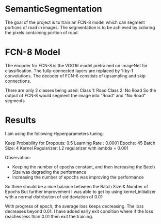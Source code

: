 # SemanticSegmentation

The goal of the project is to train an FCN-8 model which can segment portions of road in images.
The segmentation is to be achieved by coloring the pixels containing portion of road.

# FCN-8 Model
The encoder for FCN-8 is the VGG16 model pretrained on ImageNet for classification. The fully-connected layers are replaced by 1-by-1 convolutions. The decoder of FCN-8 constists of upsampling and skip connections. 

There are only 2 classes being used:
Class 1: Road
Class 2: No Road
So the output of FCN-8 would segment the image into "Road" and "No Road" segments

# Results

I am using the following Hyperparameters tuning:

Keep Probability for Dropouts: 0.5
Learning Rate : 0.0001
Epochs: 45
Batch Size: 4
Kernel Regularizer: L2 regularizer with lambda = 0.001

Observation:
* Keeping the number of epochs constant, and then increasing the Batch Size was degrading the performance
* Increasing the number of epochs was improving the performance

So there should be a nice balance between the Batch Size & Number of Epochs
But further improvement I was able to get by using kernel_initializer with a normal distribution of std deviation of 0.01

With progress of epoch, the average loss keeps decreasing. The loss decreases beyond 0.01. I have added early exit condition where if the loss reaches less than 0.01 then exit the training.


